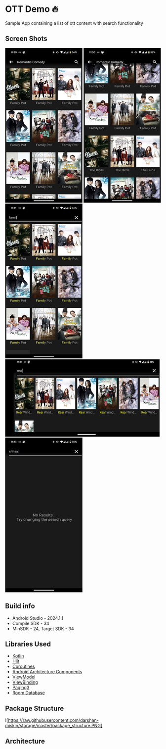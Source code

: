 # OTT Demo 🔥
Sample App containing a list of ott content with search functionality

## Screen Shots ##
<img src="https://raw.githubusercontent.com/darshan-miskin/storage/master/Screenshot_20240620-113041.png" width="250" height="500"> <img src="https://raw.githubusercontent.com/darshan-miskin/storage/master/Screenshot_20240620-113049.png" width="250" height="500"> <img src="https://raw.githubusercontent.com/darshan-miskin/storage/master/Screenshot_20240620-113109.png" width="250" height="500"> <img src="https://raw.githubusercontent.com/darshan-miskin/storage/master/Screenshot_20240620-113135.png" width="500" height="250"> <img src="https://raw.githubusercontent.com/darshan-miskin/storage/master/Screenshot_20240620-113351.png" width="250" height="500">

## Build info ##
* Android Studio - 2024.1.1
* Compile SDK - 34
* MinSDK - 24, Target SDK - 34

## Libraries Used ##

* <a href="https://kotlinlang.org/">Kotlin</a>
* <a href="https://developer.android.com/training/dependency-injection/hilt-android">Hilt</a>
* <a href="https://kotlinlang.org/docs/reference/coroutines-overview.html">Coroutines</a>
* <a href="https://developer.android.com/topic/libraries/architecture">Android Architecture Components</a>
* <a href="https://developer.android.com/topic/libraries/architecture/viewmodel">ViewModel</a>
* <a href="https://developer.android.com/topic/libraries/view-binding">ViewBinding</a>
* <a href="https://developer.android.com/topic/libraries/architecture/paging/v3-overview">Paging3</a>
* <a href="https://developer.android.com/training/data-storage/room">Room Database</a>

## Package Structure ##
![https://raw.githubusercontent.com/darshan-miskin/storage/master/package_structure.PNG]

## Architecture ##
